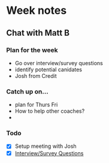# Week notes

## Chat with Matt B

### Plan for the week
- Go over interview/survey questions
- identify potential canidates
 - Josh from Credit


### Catch up on...
- plan for Thurs Fri
- How to help other coaches?
- 

### Todo
- [x] Setup meeting with Josh 
- [x] [Interview/Survey Questions](https://docs.google.com/document/d/1LuUO5AzEjmuqndPR_8SaTtRMhxZsgLvaYJlAXEbM8Qs)
